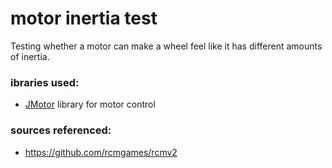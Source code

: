 # motor inertia test

Testing whether a motor can make a wheel feel like it has different amounts of inertia.

### ibraries used:
* [JMotor](https://github.com/joshua-8/JMotor) library for motor control
### sources referenced:
* https://github.com/rcmgames/rcmv2

